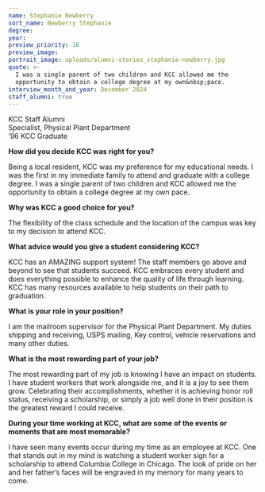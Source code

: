 ```yaml
---
name: Stephanie Newberry
sort_name: Newberry Stephanie
degree:
year:
preview_priority: 16
preview_image:
portrait_image: uploads/alumni-stories_stephanie-newberry.jpg
quote: >-
  I was a single parent of two children and KCC allowed me the
  opportunity to obtain a college degree at my own&nbsp;pace.
interview_month_and_year: December 2024
staff_alumni: true
---
```


KCC Staff Alumni<br>
Specialist, Physical Plant Department<br>
’96 KCC Graduate

**How did you decide KCC was right for you?**

Being a local resident, KCC was my preference for my educational needs. I was the first in my immediate family to attend and graduate with a college degree. I was a single parent of two children and KCC allowed me the opportunity to obtain a college degree at my own pace.

**Why was KCC a good choice for you?**

The flexibility of the class schedule and the location of the campus was key to my decision to attend KCC.

**What advice would you give a student considering KCC?**

KCC has an AMAZING support system! The staff members go above and beyond to see that students succeed. KCC embraces every student and does everything possible to enhance the quality of life through learning. KCC has many resources available to help students on their path to graduation.

**What is your role in your position?**

I am the mailroom supervisor for the Physical Plant Department. My duties shipping and receiving, USPS mailing, Key control, vehicle reservations and many other duties.

**What is the most rewarding part of your job?**

The most rewarding part of my job is knowing I have an impact on students. I have student workers that work alongside me, and it is a joy to see them grow. Celebrating their accomplishments, whether it is achieving honor roll status, receiving a scholarship, or simply a job well done in their position is the greatest reward I could receive.

**During your time working at KCC, what are some of the events or moments that are most memorable?**

I have seen many events occur during my time as an employee at KCC. One that stands out in my mind is watching a student worker sign for a scholarship to attend Columbia College in Chicago. The look of pride on her and her father’s faces will be engraved in my memory for many years to come.
